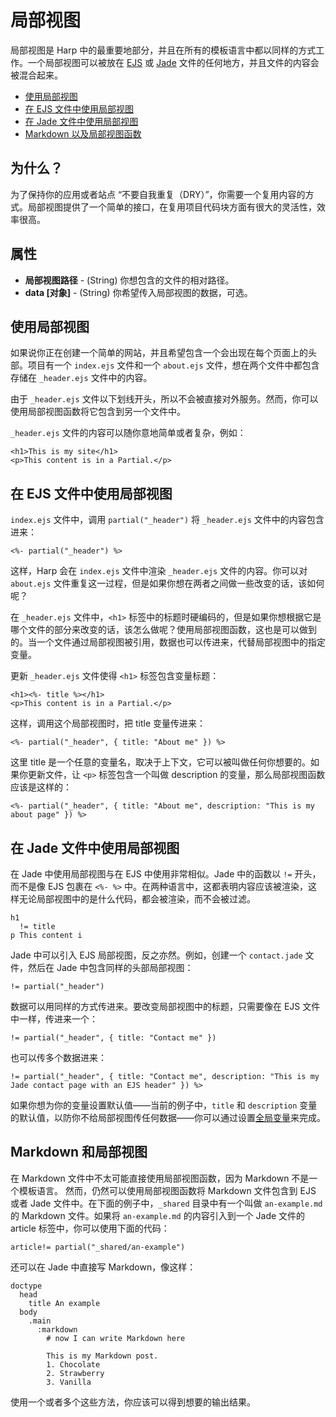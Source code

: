 # 局部视图

局部视图是 Harp 中的最重要地部分，并且在所有的模板语言中都以同样的方式工作。一个局部视图可以被放在 [EJS](http://harpjs.com/docs/development/els) 或 [Jade](http://harpjs.com/docs/development/jade) 文件的任何地方，并且文件的内容会被混合起来。

- [使用局部视图](http://harpjs.com/docs/development/partial#use)
- [在 EJS 文件中使用局部视图](http://harpjs.com/docs/development/partial#ejs)
- [在 Jade 文件中使用局部视图](http://harpjs.com/docs/development/partial#jade)
- [Markdown 以及局部视图函数](http://harpjs.com/docs/development/partial#markdown)

## 为什么？

为了保持你的应用或者站点 “不要自我重复（DRY）”，你需要一个复用内容的方式。局部视图提供了一个简单的接口，在复用项目代码块方面有很大的灵活性，效率很高。

## 属性

- __局部视图路径__ - (String) 你想包含的文件的相对路径。
- __data [对象]__ - (String) 你希望传入局部视图的数据，可选。

## 使用局部视图

如果说你正在创建一个简单的网站，并且希望包含一个会出现在每个页面上的头部。项目有一个 `index.ejs` 文件和一个 `about.ejs` 文件，想在两个文件中都包含存储在 `_header.ejs` 文件中的内容。

由于 `_header.ejs` 文件以下划线开头，所以不会被直接对外服务。然而，你可以使用局部视图函数将它包含到另一个文件中。

`_header.ejs` 文件的内容可以随你意地简单或者复杂，例如：

``` 
<h1>This is my site</h1>
<p>This content is in a Partial.</p>
```

## 在 EJS 文件中使用局部视图

`index.ejs` 文件中，调用 `partial("_header")` 将 `_header.ejs` 文件中的内容包含进来：

``` 
<%- partial("_header") %> 
```

这样，Harp 会在 `index.ejs` 文件中渲染 `_header.ejs` 文件的内容。你可以对 `about.ejs` 文件重复这一过程，但是如果你想在两者之间做一些改变的话，该如何呢？

在 `_header.ejs` 文件中，`<h1>` 标签中的标题时硬编码的，但是如果你想根据它是哪个文件的部分来改变的话，该怎么做呢？使用局部视图函数，这也是可以做到的。当一个文件通过局部视图被引用，数据也可以传进来，代替局部视图中的指定变量。

更新 `_header.ejs` 文件使得 `<h1>` 标签包含变量标题：

``` 
<h1><%- title %></h1>
<p>This content is in a Partial.</p>
```

这样，调用这个局部视图时，把 title 变量传进来：

``` 
<%- partial("_header", { title: "About me" }) %> 
```

这里 title 是一个任意的变量名，取决于上下文，它可以被叫做任何你想要的。如果你更新文件，让 `<p>` 标签包含一个叫做 description 的变量，那么局部视图函数应该是这样的：

``` 
<%- partial("_header", { title: "About me", description: "This is my about page" }) %> 
```

## 在 Jade 文件中使用局部视图

在 Jade 中使用局部视图与在 EJS 中使用非常相似。Jade 中的函数以 `!=` 开头，而不是像 EJS 包裹在 `<%- %>` 中。在两种语言中，这都表明内容应该被渲染，这样无论局部视图中的是什么代码，都会被渲染，而不会被过滤。

``` 
h1
  != title
p This content i
```

Jade 中可以引入 EJS 局部视图，反之亦然。例如，创建一个 `contact.jade` 文件，然后在 Jade 中包含同样的头部局部视图：

``` 
!= partial("_header")
```

数据可以用同样的方式传进来。要改变局部视图中的标题，只需要像在 EJS 文件中一样，传进来一个：

``` 
!= partial("_header", { title: "Contact me" }) 
```

也可以传多个数据进来：

``` 
!= partial("_header", { title: "Contact me", description: "This is my Jade contact page with an EJS header" }) %> 
```

如果你想为你的变量设置默认值——当前的例子中，`title` 和 `description` 变量的默认值，以防你不给局部视图传任何数据——你可以通过设置[全局变量](http://harpjs.com/docs/development/globals)来完成。

## Markdown 和局部视图

在 Markdown 文件中不太可能直接使用局部视图函数，因为 Markdown 不是一个模板语言。
然而，仍然可以使用局部视图函数将 Markdown 文件包含到 EJS 或者 Jade 文件中。在下面的例子中，`_shared` 目录中有一个叫做 `an-example.md` 的 Markdown 文件。如果将 `an-example.md` 的内容引入到一个 Jade 文件的 article 标签中，你可以使用下面的代码：

``` 
article!= partial("_shared/an-example") 
```

还可以在 Jade 中直接写 Markdown，像这样：

``` 
doctype
  head
    title An example
  body
    .main
      :markdown
        # now I can write Markdown here

        This is my Markdown post.
        1. Chocolate
        2. Strawberry
        3. Vanilla
```

使用一个或者多个这些方法，你应该可以得到想要的输出结果。
